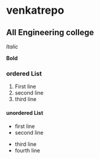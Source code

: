 # venkatrepo
## All Engineering college

*Italic*

**Bold**

### ordered List
1. First line
2. second line
3. third line

#### unordered List
- first line
- second line
+ third line
+ fourth line
